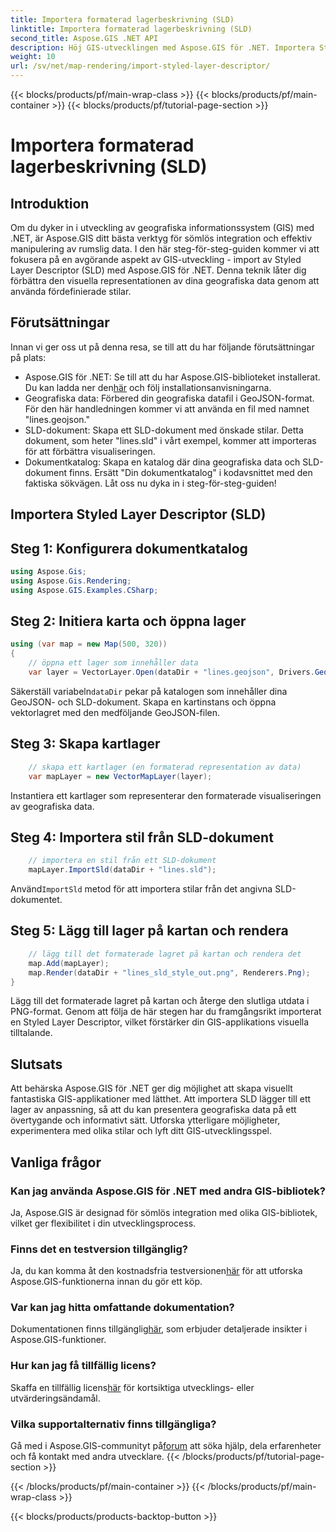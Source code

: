 ```yaml
---
title: Importera formaterad lagerbeskrivning (SLD)
linktitle: Importera formaterad lagerbeskrivning (SLD)
second_title: Aspose.GIS .NET API
description: Höj GIS-utvecklingen med Aspose.GIS för .NET. Importera Styled Layer Descriptor (SLD) utan ansträngning. Utforska anpassningsmöjligheter nu!
weight: 10
url: /sv/net/map-rendering/import-styled-layer-descriptor/
---
```


{{< blocks/products/pf/main-wrap-class >}}
{{< blocks/products/pf/main-container >}}
{{< blocks/products/pf/tutorial-page-section >}}

# Importera formaterad lagerbeskrivning (SLD)

## Introduktion
Om du dyker in i utveckling av geografiska informationssystem (GIS) med .NET, är Aspose.GIS ditt bästa verktyg för sömlös integration och effektiv manipulering av rumslig data. I den här steg-för-steg-guiden kommer vi att fokusera på en avgörande aspekt av GIS-utveckling - import av Styled Layer Descriptor (SLD) med Aspose.GIS för .NET. Denna teknik låter dig förbättra den visuella representationen av dina geografiska data genom att använda fördefinierade stilar.
## Förutsättningar
Innan vi ger oss ut på denna resa, se till att du har följande förutsättningar på plats:
-  Aspose.GIS för .NET: Se till att du har Aspose.GIS-biblioteket installerat. Du kan ladda ner den[här](https://releases.aspose.com/gis/net/) och följ installationsanvisningarna.
- Geografiska data: Förbered din geografiska datafil i GeoJSON-format. För den här handledningen kommer vi att använda en fil med namnet "lines.geojson."
- SLD-dokument: Skapa ett SLD-dokument med önskade stilar. Detta dokument, som heter "lines.sld" i vårt exempel, kommer att importeras för att förbättra visualiseringen.
- Dokumentkatalog: Skapa en katalog där dina geografiska data och SLD-dokument finns. Ersätt "Din dokumentkatalog" i kodavsnittet med den faktiska sökvägen.
Låt oss nu dyka in i steg-för-steg-guiden!
## Importera Styled Layer Descriptor (SLD)
## Steg 1: Konfigurera dokumentkatalog
```csharp
using Aspose.Gis;
using Aspose.Gis.Rendering;
using Aspose.GIS.Examples.CSharp;
```
## Steg 2: Initiera karta och öppna lager
```csharp
using (var map = new Map(500, 320))
{
    // öppna ett lager som innehåller data
    var layer = VectorLayer.Open(dataDir + "lines.geojson", Drivers.GeoJson);
```
 Säkerställ variabeln`dataDir` pekar på katalogen som innehåller dina GeoJSON- och SLD-dokument.
Skapa en kartinstans och öppna vektorlagret med den medföljande GeoJSON-filen.
## Steg 3: Skapa kartlager
```csharp
    // skapa ett kartlager (en formaterad representation av data)
    var mapLayer = new VectorMapLayer(layer);
```
Instantiera ett kartlager som representerar den formaterade visualiseringen av geografiska data.
## Steg 4: Importera stil från SLD-dokument
```csharp
    // importera en stil från ett SLD-dokument
    mapLayer.ImportSld(dataDir + "lines.sld");
```
 Använd`ImportSld` metod för att importera stilar från det angivna SLD-dokumentet.
## Steg 5: Lägg till lager på kartan och rendera
```csharp
    // lägg till det formaterade lagret på kartan och rendera det
    map.Add(mapLayer);
    map.Render(dataDir + "lines_sld_style_out.png", Renderers.Png);
}
```
Lägg till det formaterade lagret på kartan och återge den slutliga utdata i PNG-format.
Genom att följa de här stegen har du framgångsrikt importerat en Styled Layer Descriptor, vilket förstärker din GIS-applikations visuella tilltalande.
## Slutsats
Att behärska Aspose.GIS för .NET ger dig möjlighet att skapa visuellt fantastiska GIS-applikationer med lätthet. Att importera SLD lägger till ett lager av anpassning, så att du kan presentera geografiska data på ett övertygande och informativt sätt. Utforska ytterligare möjligheter, experimentera med olika stilar och lyft ditt GIS-utvecklingsspel.
## Vanliga frågor
### Kan jag använda Aspose.GIS för .NET med andra GIS-bibliotek?
Ja, Aspose.GIS är designad för sömlös integration med olika GIS-bibliotek, vilket ger flexibilitet i din utvecklingsprocess.
### Finns det en testversion tillgänglig?
 Ja, du kan komma åt den kostnadsfria testversionen[här](https://releases.aspose.com/) för att utforska Aspose.GIS-funktionerna innan du gör ett köp.
### Var kan jag hitta omfattande dokumentation?
 Dokumentationen finns tillgänglig[här](https://reference.aspose.com/gis/net/), som erbjuder detaljerade insikter i Aspose.GIS-funktioner.
### Hur kan jag få tillfällig licens?
 Skaffa en tillfällig licens[här](https://purchase.aspose.com/temporary-license/) för kortsiktiga utvecklings- eller utvärderingsändamål.
### Vilka supportalternativ finns tillgängliga?
 Gå med i Aspose.GIS-communityt på[forum](https://forum.aspose.com/c/gis/33) att söka hjälp, dela erfarenheter och få kontakt med andra utvecklare.
{{< /blocks/products/pf/tutorial-page-section >}}

{{< /blocks/products/pf/main-container >}}
{{< /blocks/products/pf/main-wrap-class >}}

{{< blocks/products/products-backtop-button >}}

